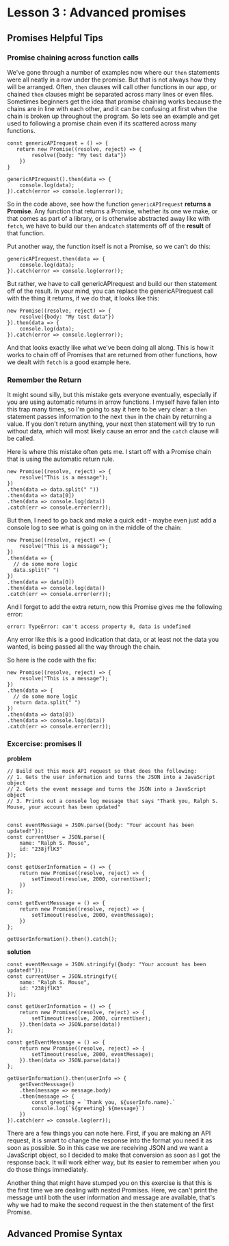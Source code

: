 # Lesson 3 : Advanced promises

## Promises Helpful Tips

### Promise chaining across function calls

We've gone through a number of examples now where our `then` statements were all neatly in a row under the promise. But that is not always how they will be arranged. Often, `then` clauses will call other functions in our app, or chained `then` clauses might be separated across many lines or even files. Sometimes beginners get the idea that promise chaining works because the chains are in line with each other, and it can be confusing at first when the chain is broken up throughout the program. So lets see an example and get used to following a promise chain even if its scattered across many functions.

```
const genericAPIrequest = () => {
   return new Promise((resolve, reject) => {
        resolve({body: "My test data"})
    })
}

genericAPIrequest().then(data => {
    console.log(data);
}).catch(error => console.log(error));
```

So in the code above, see how the function `genericAPIrequest` **returns a Promise**. Any function that returns a Promise, whether its one we make, or that comes as part of a library, or is otherwise abstracted away like with `fetch`, we have to build our `then` and`catch` statements off of the **result** of that function.

Put another way, the function itself is not a Promise, so we can't do this:

```
genericAPIrequest.then(data => {
    console.log(data);
}).catch(error => console.log(error));
```
But rather, we have to call genericAPIrequest and build our then statement off of the result. In your mind, you can replace the genericAPIrequest call with the thing it returns, if we do that, it looks like this:

```
new Promise((resolve, reject) => {
    resolve({body: "My test data"})
}).then(data => {
    console.log(data);
}).catch(error => console.log(error));
```

And that looks exactly like what we've been doing all along. This is how it works to chain off of Promises that are returned from other functions, how we dealt with `fetch` is a good example here.

### Remember the Return

It might sound silly, but this mistake gets everyone eventually, especially if you are using automatic returns in arrow functions. I myself have fallen into this trap many times, so I'm going to say it here to be very clear: a `then` statement passes information to the next `then` in the chain by returning a value. If you don't return anything, your next then statement will try to run without data, which will most likely cause an error and the `catch` clause will be called.

Here is where this mistake often gets me. I start off with a Promise chain that is using the automatic return rule.
```
new Promise((resolve, reject) => {
    resolve("This is a message");
})
.then(data => data.split(" "))
.then(data => data[0])
.then(data => console.log(data))
.catch(err => console.error(err));
```
But then, I need to go back and make a quick edit - maybe even just add a console log to see what is going on in the middle of the chain:

```
new Promise((resolve, reject) => {
    resolve("This is a message");
})
.then(data => {
  // do some more logic
  data.split(" ")
})
.then(data => data[0])
.then(data => console.log(data))
.catch(err => console.error(err));
```
And I forget to add the extra return, now this Promise gives me the following error:

`error: TypeError: can't access property 0, data is undefined`

Any error like this is a good indication that data, or at least not the data you wanted, is being passed all the way through the chain.

So here is the code with the fix:
```
new Promise((resolve, reject) => {
    resolve("This is a message");
})
.then(data => {
  // do some more logic
  return data.split(" ")
})
.then(data => data[0])
.then(data => console.log(data))
.catch(err => console.error(err));
```
### Excercise: promises II

**problem**

```
// Build out this mock API request so that does the following:
// 1. Gets the user information and turns the JSON into a JavaScript object
// 2. Gets the event message and turns the JSON into a JavaScript object
// 3. Prints out a console log message that says "Thank you, Ralph S. Mouse, your account has been updated"


const eventMessage = JSON.parse({body: "Your account has been updated!"});
const currentUser = JSON.parse({
    name: "Ralph S. Mouse",
    id: "238jflK3"
});

const getUserInformation = () => {
    return new Promise((resolve, reject) => {
        setTimeout(resolve, 2000, currentUser);
    })
};

const getEventMesssage = () => {
    return new Promise((resolve, reject) => {
        setTimeout(resolve, 2000, eventMessage);
    })
};

getUserInformation().then().catch();
```

**solution**
```
const eventMessage = JSON.stringify({body: "Your account has been updated!"});
const currentUser = JSON.stringify({
    name: "Ralph S. Mouse",
    id: "238jflK3"
});

const getUserInformation = () => {
    return new Promise((resolve, reject) => {
        setTimeout(resolve, 2000, currentUser);
    }).then(data => JSON.parse(data))
};

const getEventMesssage = () => {
    return new Promise((resolve, reject) => {
        setTimeout(resolve, 2000, eventMessage);
    }).then(data => JSON.parse(data))
};

getUserInformation().then(userInfo => {
    getEventMesssage()
    .then(message => message.body)
    .then(message => {
        const greeting = `Thank you, ${userInfo.name}.`
        console.log(`${greeting} ${message}`)
    })
}).catch(err => console.log(err));
```

There are a few things you can note here. First, if you are making an API request, it is smart to change the response into the format you need it as soon as possible. So in this case we are receiving JSON and we want a JavaScript object, so I decided to make that conversion as soon as I got the response back. It will work either way, but its easier to remember when you do those things immediately.

Another thing that might have stumped you on this exercise is that this is the first time we are dealing with nested Promises. Here, we can't print the message until both the user information and message are available, that's why we had to make the second request in the then statement of the first Promise.

## Advanced Promise Syntax











